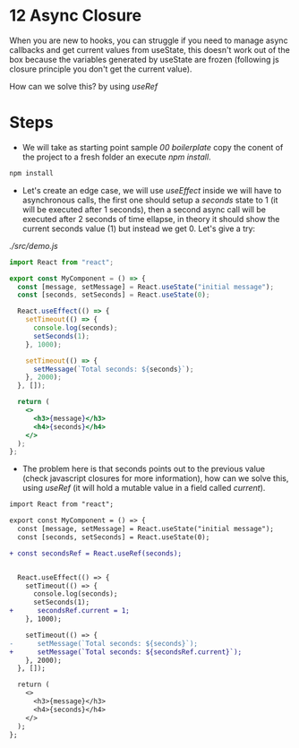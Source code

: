 # 12 Async Closure

When you are new to hooks, you can struggle if you need to manage  async callbacks and get 
current values from useState, this doesn't work out of the box because the variables
generated by useState are frozen (following js closure principle you don't get the current
value).

How can we solve this? by using _useRef_

# Steps

- We will take as starting point sample _00 boilerplate_ copy the conent of the
  project to a fresh folder an execute _npm install_.

```bash
npm install
```

- Let's create an edge case, we will use _useEffect_ inside we will have to asynchronous calls,
the first one should setup a _seconds_ state to 1 (it will be executed after 1 seconds), then
a second async call will be executed after 2 seconds of time ellapse, in theory it should
show the current seconds value (1) but instead we get 0. Let's give a try:

_./src/demo.js_

```jsx
import React from "react";

export const MyComponent = () => {
  const [message, setMessage] = React.useState("initial message");
  const [seconds, setSeconds] = React.useState(0);

  React.useEffect(() => {
    setTimeout(() => {
      console.log(seconds);
      setSeconds(1);
    }, 1000);

    setTimeout(() => {
      setMessage(`Total seconds: ${seconds}`);
    }, 2000);
  }, []);

  return (
    <>
      <h3>{message}</h3>
      <h4>{seconds}</h4>
    </>
  );
};
```

- The problem here is that seconds points out to the previous value (check javascript closures
for more information), how can we solve this, using _useRef_ (it will hold a mutable value in 
a field called _current_).

```diff
import React from "react";

export const MyComponent = () => {
  const [message, setMessage] = React.useState("initial message");
  const [seconds, setSeconds] = React.useState(0);

+ const secondsRef = React.useRef(seconds);


  React.useEffect(() => {
    setTimeout(() => {
      console.log(seconds);
      setSeconds(1);
+      secondsRef.current = 1;
    }, 1000);

    setTimeout(() => {
-      setMessage(`Total seconds: ${seconds}`);
+      setMessage(`Total seconds: ${secondsRef.current}`);
    }, 2000);
  }, []);

  return (
    <>
      <h3>{message}</h3>
      <h4>{seconds}</h4>
    </>
  );
};
```